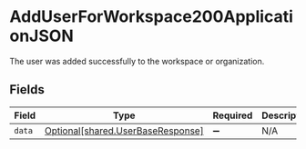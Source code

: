 # AddUserForWorkspace200ApplicationJSON

The user was added successfully to the workspace or organization.


## Fields

| Field                                                                        | Type                                                                         | Required                                                                     | Description                                                                  |
| ---------------------------------------------------------------------------- | ---------------------------------------------------------------------------- | ---------------------------------------------------------------------------- | ---------------------------------------------------------------------------- |
| `data`                                                                       | [Optional[shared.UserBaseResponse]](../../models/shared/userbaseresponse.md) | :heavy_minus_sign:                                                           | N/A                                                                          |